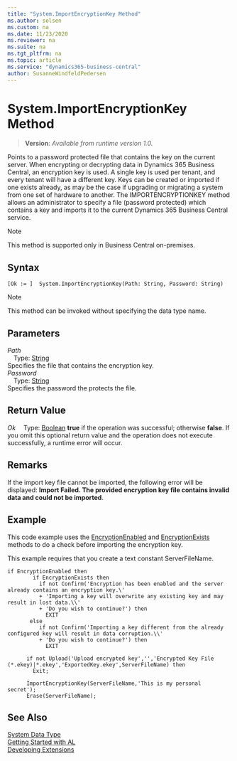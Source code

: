 ```yaml
---
title: "System.ImportEncryptionKey Method"
ms.author: solsen
ms.custom: na
ms.date: 11/23/2020
ms.reviewer: na
ms.suite: na
ms.tgt_pltfrm: na
ms.topic: article
ms.service: "dynamics365-business-central"
author: SusanneWindfeldPedersen
---
```

[//]: # (START>DO_NOT_EDIT)
[//]: # (IMPORTANT:Do not edit any of the content between here and the END>DO_NOT_EDIT.)
[//]: # (Any modifications should be made in the .xml files in the ModernDev repo.)
# System.ImportEncryptionKey Method
> **Version**: _Available from runtime version 1.0._

Points to a password protected file that contains the key on the current server. When encrypting or decrypting data in Dynamics 365 Business Central, an encryption key is used. A single key is used per tenant, and every tenant will have a different key. Keys can be created or imported if one exists already, as may be the case if upgrading or migrating a system from one set of hardware to another. The IMPORTENCRYPTIONKEY method allows an administrator to specify a file (password protected) which contains a key and imports it to the current Dynamics 365 Business Central service.

> [!NOTE]
> This method is supported only in Business Central on-premises.

## Syntax
```
[Ok := ]  System.ImportEncryptionKey(Path: String, Password: String)
```
> [!NOTE]
> This method can be invoked without specifying the data type name.
## Parameters
*Path*  
&emsp;Type: [String](../string/string-data-type.md)  
Specifies the file that contains the encryption key.  
*Password*  
&emsp;Type: [String](../string/string-data-type.md)  
Specifies the password the protects the file.  


## Return Value
*Ok*
&emsp;Type: [Boolean](../boolean/boolean-data-type.md)
**true** if the operation was successful; otherwise **false**.   If you omit this optional return value and the operation does not execute successfully, a runtime error will occur.  


[//]: # (IMPORTANT: END>DO_NOT_EDIT)

## Remarks

If the import key file cannot be imported, the following error will be displayed: **Import Failed. The provided encryption key file contains invalid data and could not be imported**.  

## Example

This code example uses the [EncryptionEnabled](../../methods-auto/system/system-encryptionenabled-method.md) and [EncryptionExists](../../methods-auto/system/system-encryptionkeyexists-method.md) methods to do a check before importing the encryption key.  

This example requires that you create a text constant ServerFileName.  

```al
if EncryptionEnabled then  
        if EncryptionExists then  
          if not Confirm('Encryption has been enabled and the server already contains an encryption key.\'  
          + 'Importing a key will overwrite any existing key and may result in lost data.\\'  
          + 'Do you wish to continue?') then  
            EXIT  
       else  
          if not Confirm('Importing a key different from the already configured key will result in data corruption.\\'  
          + 'Do you wish to continue?') then  
            EXIT  

      if not Upload('Upload encrypted key','','Encrypted Key File (*.ekey)|*.ekey','ExportedKey.ekey',ServerFileName) then  
        Exit;  

      ImportEncryptionKey(ServerFileName,'This is my personal secret');  
      Erase(ServerFileName);  
```  

## See Also

[System Data Type](system-data-type.md)  
[Getting Started with AL](../../devenv-get-started.md)  
[Developing Extensions](../../devenv-dev-overview.md)